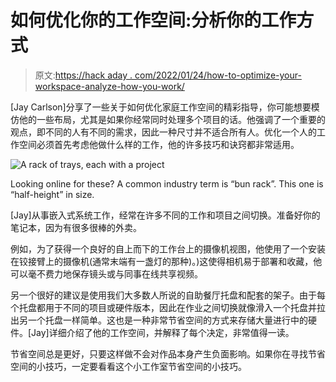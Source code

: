 # 如何优化你的工作空间:分析你的工作方式

> 原文:[https://hack aday . com/2022/01/24/how-to-optimize-your-workspace-analyze-how-you-work/](https://hackaday.com/2022/01/24/how-to-optimize-your-workspace-analyze-how-you-work/)

[Jay Carlson]分享了一些关于如何优化家庭工作空间的精彩指导，你可能想要模仿他的一些布局，尤其是如果你经常同时处理多个项目的话。他强调了一个重要的观点，即不同的人有不同的需求，因此一种尺寸并不适合所有人。优化一个人的工作空间必须首先考虑他做什么样的工作，他的许多技巧和诀窍都非常适用。

![A rack of trays, each with a project](../Images/c4efe215b8a2d2c4dedcda2f497fdbd3.png)

Looking online for these? A common industry term is “bun rack”. This one is “half-height” in size.

[Jay]从事嵌入式系统工作，经常在许多不同的工作和项目之间切换。准备好你的笔记本，因为有很多很棒的外卖。

例如，为了获得一个良好的自上而下的工作台上的摄像机视图，他使用了一个安装在铰接臂上的摄像机(通常末端有一盏灯的那种)。)这使得相机易于部署和收藏，他可以毫不费力地保存镜头或与同事在线共享视频。

另一个很好的建议是使用我们大多数人所说的自助餐厅托盘和配套的架子。由于每个托盘都用于不同的项目或硬件版本，因此在作业之间切换就像滑入一个托盘并拉出另一个托盘一样简单。这也是一种非常节省空间的方式来存储大量进行中的硬件。[Jay]详细介绍了他的工作空间，并解释了每个决定，非常值得一读。

节省空间总是更好，只要这样做不会对作品本身产生负面影响。如果你在寻找节省空间的小技巧，一定要看看这个小工作室节省空间的小技巧。